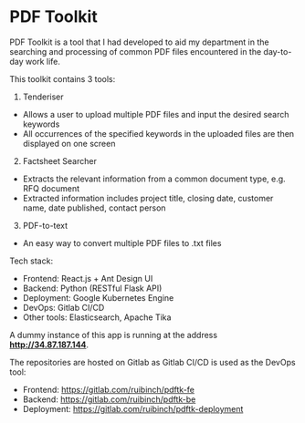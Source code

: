 # PDF Toolkit

PDF Toolkit is a tool that I had developed to aid my department in the searching and processing of common PDF files encountered in the day-to-day work life.

This toolkit contains 3 tools:

1. Tenderiser
  - Allows a user to upload multiple PDF files and input the desired search keywords
  - All occurrences of the specified keywords in the uploaded files are then displayed on one screen
2. Factsheet Searcher
  - Extracts the relevant information from a common document type, e.g. RFQ document
  - Extracted information includes project title, closing date, customer name, date published, contact person
3. PDF-to-text
  - An easy way to convert multiple PDF files to .txt files

Tech stack:

- Frontend: React.js + Ant Design UI
- Backend: Python (RESTful Flask API)
- Deployment: Google Kubernetes Engine
- DevOps: Gitlab CI/CD
- Other tools: Elasticsearch, Apache Tika

A dummy instance of this app is running at the address **http://34.87.187.144**.

The repositories are hosted on Gitlab as Gitlab CI/CD is used as the DevOps tool:

- Frontend: https://gitlab.com/ruibinch/pdftk-fe
- Backend: https://gitlab.com/ruibinch/pdftk-be
- Deployment: https://gitlab.com/ruibinch/pdftk-deployment

